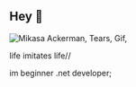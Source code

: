 ## Hey 👋

![Mikasa Ackerman,  Tears, Gif,](https://github.com/user-attachments/assets/8b08337f-cb19-4289-b2a7-3f404af07ec6)

life imitates life//

im beginner .net developer;

